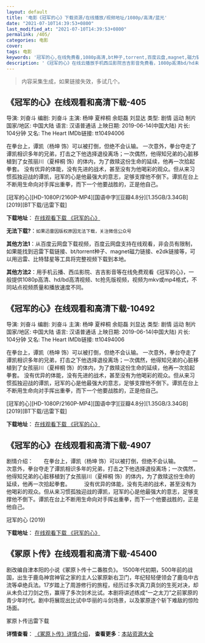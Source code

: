 ```yaml
---
layout: default
title: '电影《冠军的心》下载资源/在线播放/视频地址/1080p/高清/蓝光'
date: "2021-07-10T14:39:53+0800"
last_modified_at: "2021-07-10T14:39:53+0800"
permalink: /405/
categories: 电影
cover:
tags: 电影
keywords: '冠军的心,在线免费看,1080p高清,bt种子,torrent,百度云盘,magnet,磁力链,迅雷下载资源'
description: '《冠军的心》在线云播放手机西瓜影院吉吉影音免费看，1080p高清bd/hd未删减完整版和tc抢先枪版，mkv/mp4格式，附带bt/torrent种子、magnet/磁力链、百度云盘、网盘资源迅雷下载链接'
---
```


>内容采集生成，如果链接失效，多试几个。


## 《冠军的心》在线观看和高清下载-405

导演: 刘奋斗 编剧: 刘奋斗 主演: 杨坤 夏梓桐 余皑磊 刘显达 类型: 剧情 运动 制片国家/地区: 中国大陆 语言: 汉语普通话 上映日期: 2019-06-14(中国大陆) 片长: 104分钟 又名: The Heart IMDb链接: tt10494006

在拳台上，谭凯（杨坤 饰）可以被打倒，但绝不会认输。 一次意外，拳台夺走了谭凯相识多年的兄弟，打击之下他选择退役离场；一次偶然，他得知兄弟的心脏移植到了女孩丽川（夏梓桐 饰）的体内，为了救赎这份生命的延续，他再一次拾起拳套。 没有优异的体能，没有先进的战术，甚至没有为他喝彩的观众。但从来习惯孤独迎战的谭凯，冠军的心是他最强大的意志，足够支撑他不倒下。谭凯在台上不断用生命向对手挥出重拳，而下一个他要战胜的，正是他自己。


[冠军的心][HD-1080P/2160P-MP4][国语中字][豆瓣4.8分][1.35GB/3.34GB][2019][BT下载/迅雷下载]

**下载地址**： [在线观看下载 《冠军的心》](https://www.btdx8.com/torrent/gjdx_2019.html) 


**无法下载?**：`如果迅雷因版权原因无法下载，关注微信公众号 `

**其他方法1**：从百度云网盘下载视频，百度云网盘支持在线观看，非会员有限制，如果能找到迅雷下载链接、bt/torrent种子、magnet磁力链接、e2dk链接等，可以用迅雷、比特彗星等工具将完整视频下载到本地。

**其他方法2**：用手机云播、西瓜影院、吉吉影音等在线免费观看《冠军的心》，一般提供1080p高清、hd/bd高清视频、tc抢先版视频，视频为mkv或mp4格式，不同站点视频质量和播放速度不同。


## 《冠军的心》在线观看和高清下载-10492

导演: 刘奋斗 编剧: 刘奋斗 主演: 杨坤 夏梓桐 余皑磊 刘显达 类型: 剧情 运动 制片国家/地区: 中国大陆 语言: 汉语普通话 上映日期: 2019-06-14(中国大陆) 片长: 104分钟 又名: The Heart IMDb链接: tt10494006

在拳台上，谭凯（杨坤 饰）可以被打倒，但绝不会认输。 一次意外，拳台夺走了谭凯相识多年的兄弟，打击之下他选择退役离场；一次偶然，他得知兄弟的心脏移植到了女孩丽川（夏梓桐 饰）的体内，为了救赎这份生命的延续，他再一次拾起拳套。 没有优异的体能，没有先进的战术，甚至没有为他喝彩的观众。但从来习惯孤独迎战的谭凯，冠军的心是他最强大的意志，足够支撑他不倒下。谭凯在台上不断用生命向对手挥出重拳，而下一个他要战胜的，正是他自己。


[冠军的心][HD-1080P/2160P-MP4][国语中字][豆瓣4.8分][1.35GB/3.34GB][2019][BT下载/迅雷下载]

**下载地址**： [在线观看下载 《冠军的心》](https://www.btdx8.com/torrent/gjdx_2019.html) 


## 《冠军的心》在线观看和高清下载-4907

剧情介绍：　　在拳台上，谭凯（杨坤 饰）可以被打倒，但绝不会认输。  　　一次意外，拳台夺走了谭凯相识多年的兄弟，打击之下他选择退役离场；一次偶然，他得知兄弟的心脏移植到了女孩丽川（夏梓桐 饰）的体内，为了救赎这份生命的延续，他再一次拾起拳套。  　　没有优异的体能，没有先进的战术，甚至没有为他喝彩的观众。但从来习惯孤独迎战的谭凯，冠军的心是他最强大的意志，足够支撑他不倒下。谭凯在台上不断用生命向对手挥出重拳，而下一个他要战胜的，正是他自己。


冠军的心 (2019)

**下载地址**： [在线观看下载 《冠军的心》](https://www.btbtdy.me/btdy/dy17005.html) 


## 《冢原卜传》在线观看和高清下载-45400

剧改编自津本阳的小说《冢原卜传十二番胜负》。 1500年代初期，500年前的战国，出生于鹿岛神宫神官之家的主人公冢原新右卫门，年纪轻轻便领会了鹿岛中古流等卓绝兵法。17岁踏上了周游修行的旅程，经历过多次真刀真剑的生死对决，却从未负过刀剑之伤，赢得了多次剑术比试。本剧将讲述练成“一之太刀”之前冢原的青少年时代。剧中将展现出比试中华丽的斗剑场景，以及冢原逐个斩下难敌的惊险场面。


冢原卜传迅雷下载

**详情查看**： [《冢原卜传》详情介绍](/movie/45400/)， **查看更多**：[本站资源大全](/movie/t/all/)

